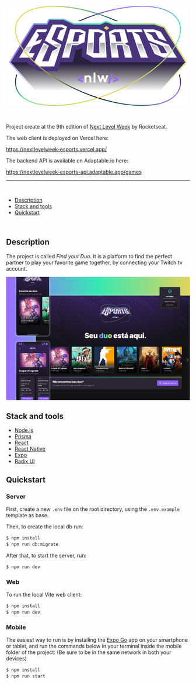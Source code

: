 <p align="center">
<img src="./assets/img/nlw-esports-logo.svg" alt="Next Level Week Esports Logo"/></p>

<br>

Project create at the 9th edition of [Next Level Week](https://lp.rocketseat.com.br/nlw) by Rocketseat.

The web client is deployed on Vercel here:

https://nextlevelweek-esports.vercel.app/

The backend API is available on Adaptable.io here:

https://nextlevelweek-esports-api.adaptable.app/games

<hr>
<br>

- [Description](#description)
- [Stack and tools](#stack-and-tools)
- [Quickstart](#quickstart)

<br>

## Description

The project is called *Find your Duo*.
It is a platform to find the perfect partner to play your favorite game together, by connecting your Twitch.tv account.

<p align="center">
<img src="./assets/img/app-preview.jpeg" alt="Next Level Week Esports Logo"/></p>

## Stack and tools
* [Node.js](https://nodejs.org/en/)
* [Prisma](https://www.prisma.io/)
* [React](https://reactjs.org/)
* [React Native](https://reactnative.dev/)
* [Expo](https://expo.dev/)
* [Radix UI](https://www.radix-ui.com/)

## Quickstart

### Server

First, create a new ``.env`` file on the root directory, using the `.env.example` template as base.

Then, to create the local db run:
```sh
$ npm install
$ npm run db:migrate
```

After that, to start the server, run:
```sh
$ npm run dev
```

### Web

To run the local Vite web client:
```sh
$ npm install
$ npm run dev
```

### Mobile

The easiest way to run is by installing the [Expo Go](https://expo.dev/client) app on your smartphone or tablet, and run the commands below in your terminal inside the mobile folder of the project: (Be sure to be in the same network in both your devices)
```sh
$ npm install
$ npm run start
```